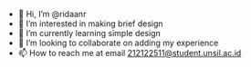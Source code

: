 - 👋 Hi, I’m @ridaanr
- 👀 I’m interested in making brief design
- 🌱 I’m currently learning simple design
- 💞️ I’m looking to collaborate on adding my experience
- 📫 How to reach me at email 212122511@student.unsil.ac.id

<!---
ridaanr/ridaanr is a ✨ special ✨ repository because its `README.md` (this file) appears on your GitHub profile.
You can click the Preview link to take a look at your changes.
--->
